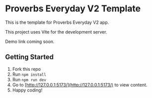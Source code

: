 # Proverbs Everyday V2 Template

This is the template for Proverbs Everyday V2 app.

This project uses Vite for the development server.

Demo link coming soon.

## Getting Started

1. Fork this repo
2. Run `npm install`
3. Run `npm run dev`
4. Go to [http://127.0.0.1:5173/](http://127.0.0.1:5173/) to view content.
5. Happy coding!
